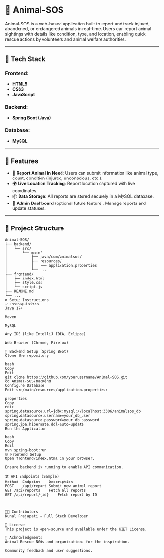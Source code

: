 # 🐾 Animal-SOS

Animal-SOS is a web-based application built to report and track injured, abandoned, or endangered animals in real-time. Users can report animal sightings with details like condition, type, and location, enabling quick rescue actions by volunteers and animal welfare authorities.

---

## 🚀 Tech Stack

### Frontend:
- **HTML5**
- **CSS3**
- **JavaScript**

### Backend:
- **Spring Boot (Java)**

### Database:
- **MySQL**

---

## 📌 Features

- 🐶 **Report Animal in Need**: Users can submit information like animal type, count, condition (injured, unconscious, etc.).
- 🌍 **Live Location Tracking**: Report location captured with live coordinates.
- 📦 **Data Storage**: All reports are stored securely in a MySQL database.
- 🔐 **Admin Dashboard** (optional future feature): Manage reports and update statuses.

---

## 📁 Project Structure

```plaintext
Animal-SOS/
├── backend/
│   └── src/
│       └── main/
│           ├── java/com/animalsos/
│           ├── resources/
│           │   ├── application.properties
│           └── ...
├── frontend/
│   ├── index.html
│   ├── style.css
│   └── script.js
├── README.md
└── ...
⚙️ Setup Instructions
✅ Prerequisites
Java 17+

Maven

MySQL

Any IDE (like IntelliJ IDEA, Eclipse)

Web Browser (Chrome, Firefox)

🔧 Backend Setup (Spring Boot)
Clone the repository

bash
Copy
Edit
git clone https://github.com/yourusername/Animal-SOS.git
cd Animal-SOS/backend
Configure Database
Edit src/main/resources/application.properties:

properties
Copy
Edit
spring.datasource.url=jdbc:mysql://localhost:3306/animalsos_db
spring.datasource.username=your_db_user
spring.datasource.password=your_db_password
spring.jpa.hibernate.ddl-auto=update
Run the Application

bash
Copy
Edit
mvn spring-boot:run
🌐 Frontend Setup
Open frontend/index.html in your browser.

Ensure backend is running to enable API communication.

🛠️ API Endpoints (Sample)
Method	Endpoint	Description
POST	/api/report	Submit new animal report
GET	/api/reports	Fetch all reports
GET	/api/report/{id}	Fetch report by ID



👨‍💻 Contributors
Kunal Prajapati – Full Stack Developer

📝 License
This project is open-source and available under the KIET License.

🙏 Acknowledgments
Animal Rescue NGOs and organizations for the inspiration.

Community feedback and user suggestions.

